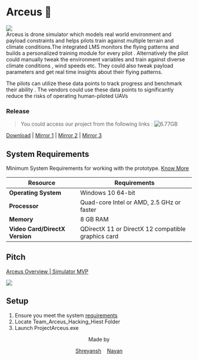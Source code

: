 # Arceus 🧪
<img src="https://github.com/shreyanshmalvya/arceus/blob/main/src_images/projectArceus1.png" /></a><br>
Arceus is drone simulator which models real world environment and payload constraints and helps pilots train against multiple terrain and climate conditions.The integrated LMS monitors the flying patterns and builds a personalized training module for every pilot . Alternatively the pilot could manually tweak the environment variables and train against diverse climate conditions , wind speeds etc. They could also tweak payload parameters and get real time insights about their flying patterns.

The pilots can utilize these data points to track progress and benchmark their ability . The vendors could use these data points to significantly reduce the risks of operating human-piloted UAVs

### Release
> You could access our project from the following links :
![6.77GB](https://user-images.githubusercontent.com/75830652/133892383-e38192f1-feaa-4bd0-93cb-8da10215a176.PNG)

[Download](
https://drive.google.com/drive/folders/1DarPXVHF5PiXTv5KNfT83H8CkF7WgHOy?usp=sharing) | [Mirror 1](
https://drive.google.com/drive/folders/1DarPXVHF5PiXTv5KNfT83H8CkF7WgHOy?usp=sharing) | [Mirror 2](
https://drive.google.com/drive/folders/1DarPXVHF5PiXTv5KNfT83H8CkF7WgHOy?usp=sharing) | [Mirror 3](
https://drive.google.com/drive/folders/1DarPXVHF5PiXTv5KNfT83H8CkF7WgHOy?usp=sharing) 


## System Requirements
Minimum System Requirements for working with the prototype. [Know More](https://docs.unrealengine.com/4.27/en-US/Basics/InstallingUnrealEngine/RecommendedSpecifications/)

| **Resource**  | Requirements |
|--|--|
| **Operating System**  | Windows 10 64-bit |
|**Processor**  | Quad-core Intel or AMD, 2.5 GHz or faster |
|**Memory** | 8 GB RAM |
|**Video Card/DirectX Version** | QDirectX 11 or DirectX 12 compatible graphics card |


## Pitch
<a href="https://www.loom.com/share/8405c16a6c084ece9bb6826fc3172d23">
    <p>Arceus Overview | Simulator MVP </p>
    <img style="max-width:300px;" src="https://cdn.loom.com/sessions/thumbnails/8405c16a6c084ece9bb6826fc3172d23-1632688598484-with-play.gif">
 </a>

## Setup

 1. Ensure you meet the system [requirements](https://docs.unrealengine.com/4.27/en-US/Basics/InstallingUnrealEngine/RecommendedSpecifications/)
 2. Locate Team_Arceus_Hacking_Hiest Folder 
 3. Launch ProjectArceus.exe

<div align= "center">
Made by <br>
 
   
   <a href="https://github.com/shreyanshmalvya">Shreyansh</a>&nbsp;&nbsp;&nbsp;
   <a href="https://github.com/wizenheimer">Nayan</a>
   

</div>

